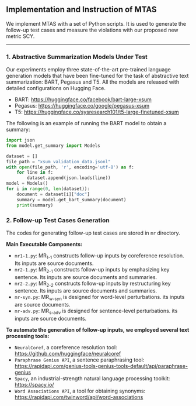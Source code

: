## Implementation and Instruction of MTAS

We implement MTAS with a set of Python scripts. It is used to generate the follow-up test cases and measure the violations with our proposed new metric SCY.

---

### 1. Abstractive Summarization Models Under Test
Our experiments employ three state-of-the-art pre-trained language generation models that have been fine-tuned for the task of abstractive text summarization: BART, Pegasus and T5. All the models are released with detailed configurations on Hugging Face.
* BART: <https://huggingface.co/facebook/bart-large-xsum>
* Pegasus: <https://huggingface.co/google/pegasus-xsum>
* T5: <https://huggingface.co/sysresearch101/t5-large-finetuned-xsum>

The following is an example of running the BART model to obtain a summary:

```python
import json
from model.get_summary import Models

dataset = []
file_path = "xsum_validation_data.jsonl"
with open(file_path, 'r', encoding='utf-8') as f:
    for line in f:
        dataset.append(json.loads(line))
model = Models()
for i in range(0, len(dataset)):
    document = dataset[i]["doc"]
    summary = model.get_bart_summary(document)
    print(summary)
```

### 2. Follow-up Test Cases Generation

The codes for generating follow-up test cases are stored in `mr` directory.

**Main Executable Components:**
* `mr1-1.py`: MR<sub>1-1</sub> constructs follow-up inputs by coreference resolution. Its inputs are source documents.
* `mr2-1.py`: MR<sub>2-1</sub> constructs follow-up inputs by emphasizing key sentence. Its inputs are source documents and summaries.
* `mr2-2.py`: MR<sub>2-2</sub> constructs follow-up inputs by restructuring key sentence. Its inputs are source documents and summaries.
* `mr-syn.py`: MR<sub>w-syn</sub> is designed for word-level perturbations. its inputs are source documents.
* `mr-adv.py`: MR<sub>s-adv</sub> is designed for sentence-level perturbations. its inputs are source documents.

**To automate the generation of follow-up inputs, we employed several text processing tools:**
* `NeuralCoref`, a coreference resolution tool: <https://github.com/huggingface/neuralcoref>
* `Paraphrase Genius API`, a sentence paraphrasing tool:  <https://rapidapi.com/genius-tools-genius-tools-default/api/paraphrase-genius>
* `Spacy`, an industrial-strength natural language processing toolkit:  <https://spacy.io/>
* `Word Associations API`, a tool for obtaining synonyms:  <https://rapidapi.com/twinword/api/word-associations>
























